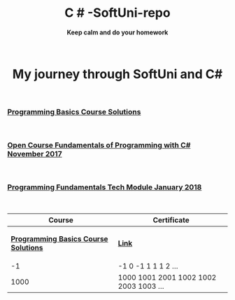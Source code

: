 <!--Making the header in center + pargraf--->
<h1 align="center">C # -SoftUni-repo</h1>
<p align = "center"><strong>Keep calm and do your homework</strong></p>
</br>

<!--Adding Content-->
<h1 align="center"> My journey through SoftUni and C#</h1>
</br>

<!--C# Basics course exercises-->
<h3><a href="https://github.com/delian1986/SoftUni-C-Sharp-repo/tree/master/Programming%20Basics"><b>Programming Basics Course Solutions</b></a></h3>
</br>
<!--Open Course Fundamentals of Programming with C# November 2017-->
<h3> <a href="https://github.com/delian1986/SoftUni-C-Sharp-repo/tree/master/Fundamentals%20of%20Programming"><b>Open Course Fundamentals of Programming with C# November 2017</b></a></h3>
</br>

<!-- Module Fundamentals Of Programming January 2018-->
<h3> <a href="https://github.com/delian1986/SoftUni-C-Sharp-repo/tree/master/Programming%20Fundamenals%20January%202018"><b>Programming Fundamentals Tech Module January 2018</b></a></h3>
</br>

|    Course    |    Certificate                                    | 
|-------------|----------------------------------------------|
|    <p><a href="https://github.com/delian1986/SoftUni-C-Sharp-repo/tree/master/Programming%20Basics"><b>Programming Basics Course Solutions</b></a><p>       |  <p><a href="https://softuni.bg/certificates/details/17732/7cb720b5"><b>Link</b></a></p>   |
|    -1       |    -1   0 -1 1 1 1 2 …                       |
|    1000     |    1000   1001 2001 1002 1002 2003 1003 …    | 
